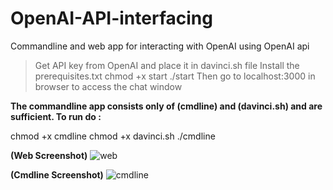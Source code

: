 # OpenAI-API-interfacing
Commandline and web app for interacting with OpenAI using OpenAI api


>Get API key from OpenAI and place it in davinci.sh file
>Install the prerequisites.txt
> chmod +x start
  ./start
>Then go to localhost:3000 in browser to access the chat window


**The commandline app consists only of (cmdline) and (davinci.sh) and are sufficient. To run do :**

chmod +x cmdline
chmod +x davinci.sh
./cmdline


**(Web Screenshot)**
![web](https://user-images.githubusercontent.com/70572289/214385323-c917aad6-ccce-499f-9092-c696f186bb26.png)




**(Cmdline Screenshot)**
![cmdline](https://user-images.githubusercontent.com/70572289/214372020-77e3966b-f25d-411d-beb0-2da46614cfcf.png)
